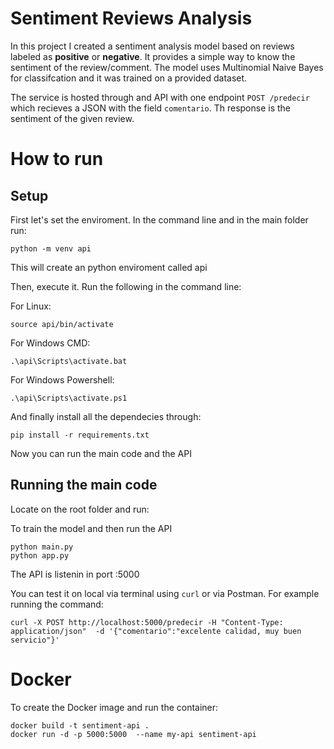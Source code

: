 # Sentiment Reviews Analysis
In this project I created a sentiment analysis model based on reviews labeled as **positive** or **negative**. It provides a simple way to know the sentiment of the review/comment. The model uses Multinomial Naive Bayes for classifcation and it was trained on a provided dataset.

The service is hosted through and API with one endpoint `POST /predecir` which recieves a JSON with the field `comentario`. Th response is the sentiment of the given review.

# How to run
## Setup
First let's set the enviroment. In the command line and in the main folder run:
```
python -m venv api
```
This will create an python enviroment called api

Then, execute it. Run the following in the command line:

For Linux:
```
source api/bin/activate
```

For Windows CMD:
```
.\api\Scripts\activate.bat
```

For Windows Powershell:
```
.\api\Scripts\activate.ps1
```

And finally install all the dependecies through:
```
pip install -r requirements.txt
```
Now you can run the main code and the API 

## Running the main code
Locate on the root folder and run:

To train the model and then run the API
```
python main.py
python app.py
```
The API is listenin in port :5000

You can test it on local via terminal using `curl` or via Postman. For example running the command:
```
curl -X POST http://localhost:5000/predecir -H "Content-Type: application/json"  -d '{"comentario":"excelente calidad, muy buen servicio"}'
```

# Docker
To create the Docker image and run the container:
```
docker build -t sentiment-api .
docker run -d -p 5000:5000  --name my-api sentiment-api
```
